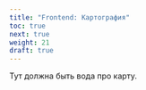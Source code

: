 ```yaml
---
title: "Frontend: Картография"
toc: true
next: true
weight: 21
draft: true
---
```


Тут должна быть вода про карту.
